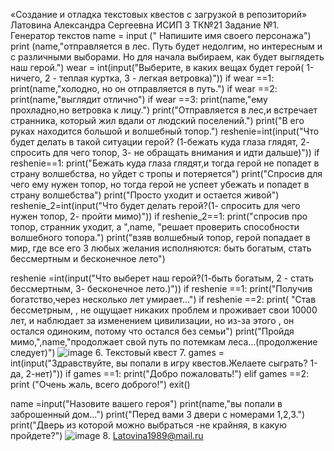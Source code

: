 «Создание и отладка текстовых квестов с загрузкой в репозиторий»
Латовина Александра Сергеевна ИСИП 3
ТК№21
Задание №1. Генератор текстов
name = input (" Напишите имя своего персонажа")
print (name,"отправляется в лес. Путь будет недолгим, но интересным и с различными выборами. Но для начала выбираем, как будет выглядеть наш герой.")
wear = int(input("Выберите, в каких вещах будет герой( 1-ничего, 2 - теплая куртка, 3 - легкая ветровка)"))
if wear ==1:
    print(name,"холодно, но он отправляется в путь.")
if wear ==2:
    print(name,"выглядит отлично")
if wear ==3:
    print(name,"ему прохладно,но ветровка к лицу.")
    print("Отправляется в лес,и встречает странника, который жил вдали от людский поселений.")
    print("В его руках находится большой и волшебный топор.")
reshenie=int(input("Что будет делать в такой ситуации герой? (1-бежать куда глаза глядят, 2- спросить для чего топор, 3- не обращать внимания и идти дальше)"))
if reshenie==1:
    print("Бежать куда глаза глядят,и тогда герой не попадет в страну волшебства, но уйдет с тропы и потеряется")
    print("Спросив для чего ему нужен топор, но тогда герой не успеет убежать и попадет в страну волшебства")
    print("Просто уходит и остается живой")
reshenie_2=int(input("Что будет делать герой?(1- спросить для чего нужен топор, 2- пройти мимо)"))
if reshenie_2==1:
    print("спросив про топор, странник уходит, а ",name, "решает проверить способности волшебного топора.")
    print("взяв волшебный топор, герой попадает в мир, где все его 3 любых желания исполняются: быть богатым, стать бессмертным и бесконечное лето")
 
reshenie =int(input("Что выберет наш герой?(1-быть богатым, 2 - стать бессмертным, 3- бесконечное лето.)"))
if reshenie ==1:
   print("Получив богатство,через несколько лет умирает...")
   if reshenie ==2:
       print( "Став бессметрным, , не ощущает никаких проблем и проживает свои 10000 лет, и наблюдает за изменением цивилизации, но из-за этого , он остался одиноким, потому что остался без семьи")
       print("Пройдя мимо,",name,"продолжает свой путь по потемкам леса...(продолжение следует)")
![image](https://user-images.githubusercontent.com/91282900/139143056-60ce7e75-b971-4333-9bfe-8b02ad87797e.png) 
6. Текстовый квест
7. games = int(input("Здравствуйте, вы попали в игру квестов.Желаете сыграть? 1-да, 2-нет)"))
if games ==1:
    print("Добро пожаловать!")
elif games ==2:
      print ("Очень жаль, всего доброго!")
      exit()
    
name =input("Назовите вашего героя")
print(name,"вы попали в заброшенный дом...")
print("Перед вами 3 двери с номерами 1,2,3.")
print("Дверь из которой можно выбраться -не крайняя, в какую пройдете?")
![image](https://user-images.githubusercontent.com/91282900/139144614-38dc90c0-cf0e-49fb-b1d9-31fe31efee29.png)
8. Latovina1989@mail.ru
